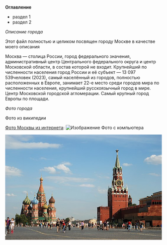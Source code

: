  **Оглавление** 
- раздел 1 
- раздел 2 


*Описание города*

Этот файл полностью и целиком посвящен городу Москве в качестве моего описания

Москва — столица России, город федерального значения, административный центр Центрального федерального округа и центр Московской области, в состав которой не входит. Крупнейший по численности населения город России и её субъект — 13 097 539человек (2023), самый населённый из городов, полностью расположенных в Европе, занимает 22-е место среди городов мира по численности населения, крупнейший русскоязычный город в мире. Центр Московской городской агломерации. Самый крупный город Европы по площади.

*Фото города*

Фото из википедии


[Фото Москвы из интернета]: 
![Изображение](https://bon-aventura.ru/800/600/https/charliexplores.files.wordpress.com/2014/06/the-kremlin-red-square-and-st-basils-cathedral-2.jpg "Фото Москвы")
Фото с компьютера

![Alt text][Фото замечательного города с компьютера]

[Фото Москвы из интернета]: https://commons.wikimedia.org/wiki/File%3A%D0%A5%D0%BE%D0%BB%D0%BE%D0%B4%D0%BD%D1%8B%D0%B9_%D1%81%D0%B2%D0%B5%D1%82_%D0%BF%D1%80%D0%B8_-29_%D0%B3%D1%80%D0%B0%D0%B4%D1%83%D1%81%D0%B0%D1%85.jpg?uselang%3Dru
[Фото замечательного города с компьютера]: Moscow_July_2011-16.jpeg